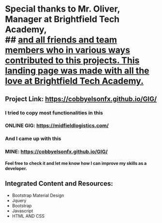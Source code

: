 # Special thanks to Mr. Oliver, Manager at Brightfield Tech Academy,<br> ## <ins> and all friends and team members who in various ways contributed to this projects. This landing page was made with all the love at Brightfield Tech Academy.</ins>

## Project Link: https://cobbyelsonfx.github.io/GIG/

###  I tried to copy most functionalities in this
### ONLINE GIG: https://midfieldlogistics.com/
### And I came up with this
### MINE: https://cobbyelsonfx.github.io/GIG/

#### Feel free to check it and let me know how I can improve my skills as a developer.





## Integrated Content and Resources:
* Bootstrap Material Design 
* Jquery 
* Bootstrap 
* Javascript 
* HTML AND CSS



 

